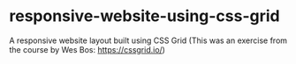 # responsive-website-using-css-grid
A responsive website layout built using CSS Grid (This was an exercise from the course by Wes Bos: https://cssgrid.io/)
